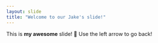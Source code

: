 ```yaml
---
layout: slide
title: "Welcome to our Jake's slide!"
---
```

This is __my awesome__ slide! :tada:
Use the left arrow to go back!
